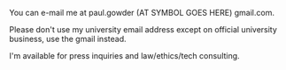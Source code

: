 You can e-mail me at paul.gowder (AT SYMBOL GOES HERE) gmail.com.  

Please don't use my university email address except on official university business, use the gmail instead. 

I'm available for press inquiries and law/ethics/tech consulting.
